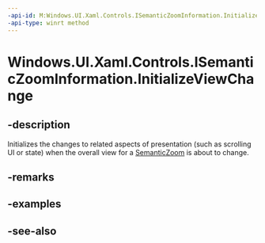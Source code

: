 ```yaml
---
-api-id: M:Windows.UI.Xaml.Controls.ISemanticZoomInformation.InitializeViewChange
-api-type: winrt method
---
```


<!-- Method syntax
public void InitializeViewChange()
-->

# Windows.UI.Xaml.Controls.ISemanticZoomInformation.InitializeViewChange

## -description
Initializes the changes to related aspects of presentation (such as scrolling UI or state) when the overall view for a [SemanticZoom](isemanticzoominformation.md) is about to change.



## -remarks

## -examples

## -see-also
